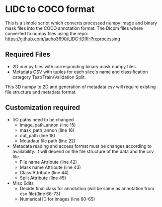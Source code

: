 # LIDC to COCO format

This is a simple script which converts processed numpy image and binary mask files into the COCO annotation format.
The Dicom files where converted to numpy files using the repo: https://github.com/jaeho3690/LIDC-IDRI-Preprocessing

## Required Files
- 2D numpy files with corresponding binary mask numpy files.
- Metadata CSV with tuples for each slice's name and classification category Test/Train/Validation Split.

This 3D numpy to 2D and generation of metadata csv will require existing file structure and metadata format.

## Customization required
- I/O paths need to be changed
  - image_path_annon (line 15)
  - mask_path_annon (line 16)
  - out_path (line 18)
  - Metadata file path (line 22)
- Metadata reading and access format must be changes according to availability. It will depend on the file structure of the data and the csv file.
  - File name Attribute (line 42)
  - Mask name Attribute (line 43)
  - Class Attribute (line 44)
  - Split Attribute (line 45)
- Misc Edits
  - Decide final class for annotation (will be same as annotation from csv file)(line 68-73)
  - Numerical ID for images (line 60-65)
  
